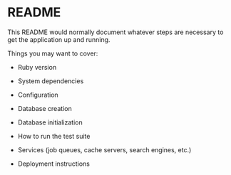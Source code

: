 # README

This README would normally document whatever steps are necessary to get the
application up and running.

Things you may want to cover:

* Ruby version

* System dependencies  
   
* Configuration

* Database creation

* Database initialization

* How to run the test suite 

* Services (job queues, cache servers, search engines, etc.)

* Deployment instructions


